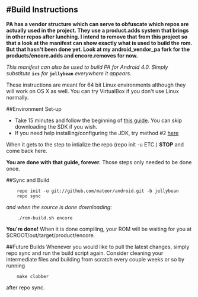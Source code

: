 #Build Instructions
---------------------------------

**PA has a vendor structure which can serve to obfuscate which repos are actually used in the project. They use a product.adds system that brings in other repos after lunching. I intend to remove that from this project so that a look at the manifest can show exactly what is used to build the rom. But that hasn't been done yet. Look at my android_vendor_pa fork for the products/encore.adds and encore.removes for now.**

<i>This manifest can also be used to build PA for Android 4.0. Simply substitute </i><code><b>ics</b></code><i> for </i><code><b>jellybean</b></code><i> everywhere it appears.</i>

These instructions are meant for 64 bit Linux environments although they will work on OS X as well. You can try VirtualBox if you don't use Linux normally.


##Environment Set-up
*	Take 15 minutes and follow the beginning of [this guide](http://wiki.cyanogenmod.org/wiki/Template:Build_from_source). You can skip downloading the SDK if you wish.
*	If you need help installing/configuring the JDK, try method #2 [here](http://softwareinabottle.wordpress.com/2011/11/17/install-sun-jdk-6-on-ubuntu-11-10/)

When it gets to the step to intialize the repo (repo init -u ETC.) <b>STOP</b> and come back here.

<b>You are done with that guide, forever.</b> Those steps only needed to be done once.

##Sync and Build

		repo init -u git://github.com/mateor/android.git -b jellybean
		repo sync

<i>and when the source is done downloading</i>:

		./rom-build.sh encore

<b>You're done!</b> When it is done compiling, your ROM will be waiting for you at 
$CROOT/out/target/product/encore.

##Future Builds
Whenever you would like to pull the latest changes, simply repo sync and run the build script again. Consider cleaning your intermediate files and building from scratch every couple weeks or so by running 

		make clobber
after repo sync.

